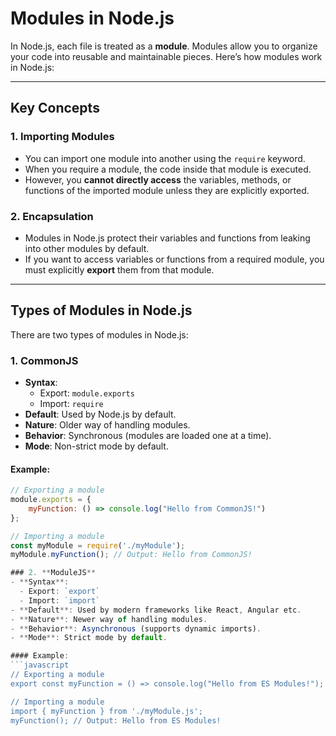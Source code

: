# Modules in Node.js

In Node.js, each file is treated as a **module**. Modules allow you to organize your code into reusable and maintainable pieces. Here’s how modules work in Node.js:

---

## Key Concepts

### 1. Importing Modules
- You can import one module into another using the `require` keyword.
- When you require a module, the code inside that module is executed.
- However, you **cannot directly access** the variables, methods, or functions of the imported module unless they are explicitly exported.

### 2. Encapsulation
- Modules in Node.js protect their variables and functions from leaking into other modules by default.
- If you want to access variables or functions from a required module, you must explicitly **export** them from that module.

---

## Types of Modules in Node.js

There are two types of modules in Node.js:

### 1. **CommonJS**
- **Syntax**:
  - Export: `module.exports`
  - Import: `require`
- **Default**: Used by Node.js by default.
- **Nature**: Older way of handling modules.
- **Behavior**: Synchronous (modules are loaded one at a time).
- **Mode**: Non-strict mode by default.

#### Example:
```javascript
// Exporting a module
module.exports = {
    myFunction: () => console.log("Hello from CommonJS!")
};

// Importing a module
const myModule = require('./myModule');
myModule.myFunction(); // Output: Hello from CommonJS!

### 2. **ModuleJS**
- **Syntax**:
  - Export: `export`
  - Import: `import`
- **Default**: Used by modern frameworks like React, Angular etc.
- **Nature**: Newer way of handling modules.
- **Behavior**: Asynchronous (supports dynamic imports).
- **Mode**: Strict mode by default.

#### Example:
```javascript
// Exporting a module
export const myFunction = () => console.log("Hello from ES Modules!");

// Importing a module
import { myFunction } from './myModule.js';
myFunction(); // Output: Hello from ES Modules!

